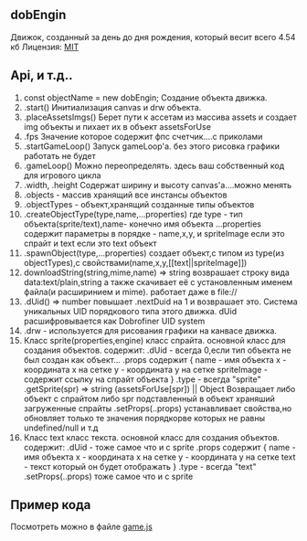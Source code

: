 ## dobEngin
Движок, созданный за день до дня рождения, который весит всего 4.54 кб
Лицензия: [MIT](LICENSE)

## Api, и т.д..

1. const objectName = new dobEngin;
Создание объекта движка.
2. .start() 
Инитиализация canvas и drw объекта.
3. .placeAssetsImgs()
Берет пути к ассетам из массива assets и создает img объекты и пихает их в объект assetsForUse
4. .fps
Значение которое содержит фпс счетчик....с приколами
5. .startGameLoop()
Запуск gameLoop'а. без этого рисовка графики работать не будет
6. .gameLoop()
Можно переопределять. здесь ваш собственный код для игрового цикла
7. .width, .height
Содержат ширину и высоту canvas'а....можно менять
8. .objects - массив хранящий все инстансы объектов
9. .objectTypes - объект,хранящий созданные типы объектов
10. .createObjectType(type,name,...properties)
где type - тип объекта(sprite/text),name- конечно имя объекта
...properties содержит параметры  в порядке - name,x,y, и spriteImage если это спрайт и text если это text объект
11. .spawnObject(type,...properties)
создает объект,с типом из type(из objectTypes),с свойствами(name,x,y,[[text||spriteImage]])
12. downloadString(string,mime,name) => string
возврашает строку вида data:text/plain,string а также скачивает её с установленным именем файла(и расширинием и mime). работает даже в file://
13. .dUid() => number
повышает .nextDuid на 1 и возврашает это. Система уникальных UID порядкового типа этого движка. dUid расшифровывается как Dobrofiner UID system
14. .drw - используется для рисования графики на канвасе движка.
15. Класс sprite(properties,engine)
класс спрайта. основной класс для создания объектов. содержит:
.dUid - всегда 0,если тип объекта не был создан как объект...
.props содержит
{
name  - имя объекта
x - координата x на сетке
y - координата y на сетке
spriteImage - содержит ссылку на спрайт объекта
}
.type - всегда "sprite"
.getSprite(spr) => string (assetsForUse[spr]) || Object
Возвращает либо объект с спрайтом либо spr подставленный в объект храняший загруженные спрайты
.setProps(..props)
 устанавливает свойства,но обновляет только те значения порядкорве которых не равны undefined/null и т.д
16. Класс text
класс текста. основной класс для создания объектов. содержит:
.dUid - тоже самое что и с sprite
.props содержит
{
name  - имя объекта
x - координата x на сетке
y - координата y на сетке
text - текст который он будет отображать
}
.type - всегда "text"
.setProps(..props)
 тоже самое что и с sprite

## Пример кода

Посмотреть можно в файле [game.js](game.js)

